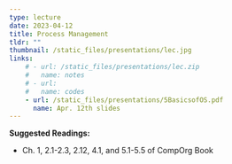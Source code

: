 ```yaml
---
type: lecture
date: 2023-04-12
title: Process Management
tldr: ""
thumbnail: /static_files/presentations/lec.jpg
links: 
    # - url: /static_files/presentations/lec.zip
    #   name: notes
    # - url: 
    #   name: codes
    - url: /static_files/presentations/5BasicsofOS.pdf
      name: Apr. 12th slides
---
```

<!-- **Suggested Readings:**
- [Readings 1](http://example.com)
- [Readings 2](http://example.com) -->


**Suggested Readings:**
- Ch. 1, 2.1-2.3, 2.12, 4.1, and 5.1-5.5 of CompOrg Book
